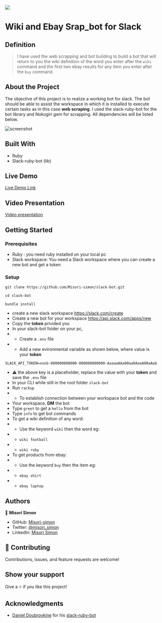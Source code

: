 ![](https://img.shields.io/badge/Microverse-blueviolet)

# Wiki and Ebay Srap_bot for Slack

## Definition

> I have used the web scrapping and bot building to build a bot that will return to you the wiki definition of the word you enter after the ```wiki``` command and the first two ebay results for any item you enter after the ```buy``` command.

## About the Project

The objective of this project is to realize a working bot for slack. The bot should be able to assist the workspace in which it is installed to execute certain tasks as in this case __web scraping__.
I used the slack-ruby-bot for the bot library and Nokogiri gem for scrapping. All dependencies will be listed below.

![screenshot](./images/sreenshot.png)

## Built With

- Ruby
- Slack-ruby-bot (lib)

## Live Demo

[Live Demo Link](https://misori-simon.github.io/online-gadget-shop/)

## Video Presentation
[Video presentation](https://www.loom.com/share/a1c19cd3e1294487b0fc66de8bd28bfd)


## Getting Started

### Prerequisites
- Ruby : you need ruby installed on your local pc
- Slack workspace: You need a Slack workspace where you can create a new bot and get a token
### Setup

```
git clone https://github.com/Misori-simon/slack-bot.git
```

```
cd slack-bot
```

```
bundle install
```
- create a new slack workspace https://slack.com/create
- Create a new bot for your workspace https://api.slack.com/apps/new
- Copy the __token__ privided you
- In your slack-bot folder on your pc,
- - Create a ```.env``` file
- - Add a new evironmental variable as shown below, where value is your __token__
```
SLACK_API_TOKEN=xoxb-000000000000-000000000000-AaaaaAAa00aa0AaaA00aAab
```
- :warning: the above key is a placeholder, replace the value with your __token__ and save the   ```.env``` file
- In your CLI while still in the root folder ```slack-bot```
- Run ```rackup```
- - To establish connection between your workspace bot and the code
- Your workspace, __DM__ the bot
- Type ```greet``` to get a ```hello``` from the bot
- Type ```info``` to get bot commands
- To get a wiki definition of any word:
- - Use the keyword ```wiki``` then the word eg:
- - ```wiki football```
- - ```wiki ruby```
- To get products from ebay:
- - Use the keyword ```buy``` then the item eg:
- - ```ebay shirt```
- - ```ebay laptop```

## Authors

👤 **Misori Simon**

  - GitHub: [Misori-simon](https://github.com/Misori-simon/)
  - Twitter: [@misori_simon](https://twitter.com/misori_simon)
  - LinkedIn: [Misori Simon](https://cm.linkedin.com/in/misori-simon-05906219b)


## 🤝 Contributing

Contributions, issues, and feature requests are welcome!

## Show your support

Give a ⭐️ if you like this project!

## Acknowledgments
- [Daniel Doubrovkine](https://twitter.com/dblockdotorg) for his [slack-ruby-bot](https://github.com/slack-ruby/slack-ruby-bot/tree/9364f2e33f89d8659a568b66f796930d093f51dc)


